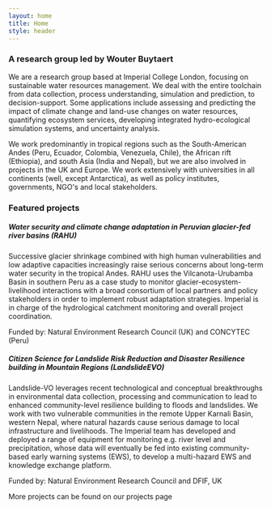 ```yaml
---
layout: home
title: Home
style: header
---
```


### A research group led by Wouter Buytaert

We are a research group based at Imperial College London, focusing on sustainable water resources management. We deal with the entire toolchain from data collection, process understanding, simulation and prediction, to decision-support. Some applications include assessing and predicting the impact of climate change and land-use changes on water resources, quantifying ecosystem services, developing integrated hydro-ecological simulation systems, and uncertainty analysis.

We work predominantly in tropical regions such as the South-American Andes (Peru, Ecuador, Colombia, Venezuela, Chile), the African rift (Ethiopia), and south Asia (India and Nepal), but we are also involved in projects in the UK and Europe. We work extensively with universities in all continents (well, except Antarctica), as well as policy institutes, governments, NGO's and local stakeholders.


### Featured projects

##### Water security and climate change adaptation in Peruvian glacier-fed river basins (RAHU)

Successive glacier shrinkage combined with high human vulnerabilities and low adaptive capacities increasingly raise serious concerns about long-term water security in the tropical Andes. RAHU uses the Vilcanota-Urubamba Basin in southern Peru as a case study to monitor glacier-ecosystem-livelihood interactions with a broad consortium of local partners and policy stakeholders in order to implement robust adaptation strategies. Imperial is in charge of the hydrological catchment monitoring and overall project coordination.

Funded by: Natural Environment Research Council (UK) and CONCYTEC (Peru)

##### Citizen Science for Landslide Risk Reduction and Disaster Resilience building in Mountain Regions (LandslideEVO)

Landslide-VO leverages recent technological and conceptual breakthroughs in environmental data collection, processing and communication to lead to enhanced community-level resilience building to floods and landslides. We work with two vulnerable communities in the remote Upper Karnali Basin, western Nepal, where natural hazards cause serious damage to local infrastructure and livelihoods. The Imperial team has developed and deployed a range of equipment for monitoring e.g. river level and precipitation, whose data will eventually be fed into existing community-based early warning systems (EWS), to develop a multi-hazard EWS and knowledge exchange platform.

Funded by: Natural Environment Research Council and DFIF, UK

More projects can be found on our projects page
